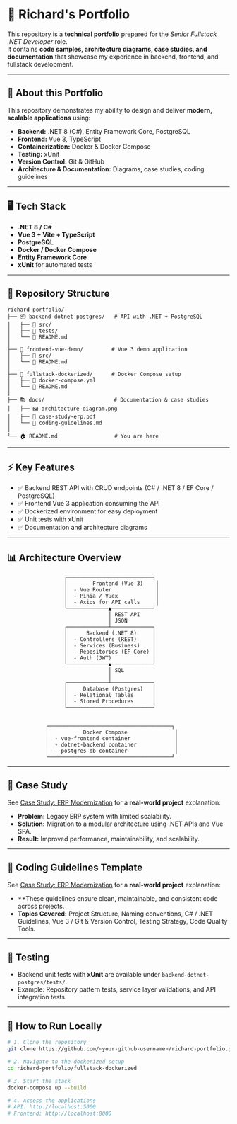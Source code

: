 # 💼 Richard's Portfolio

This repository is a **technical portfolio** prepared for the *Senior Fullstack .NET Developer* role.  
It contains **code samples, architecture diagrams, case studies, and documentation** that showcase my experience in backend, frontend, and fullstack development.

---

## 📌 About this Portfolio
This repository demonstrates my ability to design and deliver **modern, scalable applications** using:

- **Backend:** .NET 8 (C#), Entity Framework Core, PostgreSQL  
- **Frontend:** Vue 3, TypeScript  
- **Containerization:** Docker & Docker Compose  
- **Testing:** xUnit  
- **Version Control:** Git & GitHub  
- **Architecture & Documentation:** Diagrams, case studies, coding guidelines  

---

## 🖥️ Tech Stack
- **.NET 8 / C#**  
- **Vue 3 + Vite + TypeScript**  
- **PostgreSQL**  
- **Docker / Docker Compose**  
- **Entity Framework Core**  
- **xUnit** for automated tests  

---

## 📂 Repository Structure
```
richard-portfolio/
├── 📦 backend-dotnet-postgres/   # API with .NET + PostgreSQL
│   ├── 📁 src/
│   ├── 🧪 tests/
│   └── 📄 README.md
│
├── 🎨 frontend-vue-demo/         # Vue 3 demo application
│   ├── 📁 src/
│   └── 📄 README.md
│
├── 🐳 fullstack-dockerized/      # Docker Compose setup
│   ├── 📄 docker-compose.yml
│   └── 📄 README.md
│
├── 📚 docs/                      # Documentation & case studies
│   ├── 🖼️ architecture-diagram.png
│   ├── 📑 case-study-erp.pdf
│   └── 📄 coding-guidelines.md
│
└── 🏠 README.md                  # You are here
```

---

## ⚡ Key Features
- ✅ Backend REST API with CRUD endpoints (C# / .NET 8 / EF Core / PostgreSQL)  
- ✅ Frontend Vue 3 application consuming the API  
- ✅ Dockerized environment for easy deployment  
- ✅ Unit tests with xUnit  
- ✅ Documentation and architecture diagrams  

---

## 📊 Architecture Overview
<!-- ![Architecture Diagram](docs/architecture-diagram.png) --> 
```
                  ┌───────────────────────────┐
                  │        Frontend (Vue 3)    │
                  │  - Vue Router              │
                  │  - Pinia / Vuex            │
                  │  - Axios for API calls     │
                  └─────────────▲─────────────┘
                                │ REST API
                                │ JSON
                  ┌─────────────┴─────────────┐
                  │      Backend (.NET 8)     │
                  │  - Controllers (REST)     │
                  │  - Services (Business)    │
                  │  - Repositories (EF Core) │
                  │  - Auth (JWT)             │
                  └─────────────▲─────────────┘
                                │ SQL
                                │
                  ┌─────────────┴─────────────┐
                  │     Database (Postgres)   │
                  │  - Relational Tables      │
                  │  - Stored Procedures      │
                  └───────────────────────────┘


            ┌───────────────────────────────────────┐
            │           Docker Compose               │
            │  - vue-frontend container              │
            │  - dotnet-backend container            │
            │  - postgres-db container               │
            └───────────────────────────────────────┘

```

---

## 📖 Case Study
See  <a href="docs/case-study-erp.pdf" target="_blank">Case Study: ERP Modernization</a> for a **real-world project** explanation:  
- **Problem:** Legacy ERP system with limited scalability.  
- **Solution:** Migration to a modular architecture using .NET APIs and Vue SPA.  
- **Result:** Improved performance, maintainability, and scalability.  

---

## 🧩  Coding Guidelines Template
See  <a href="docs/coding-guidelines-template.pdf" target="_blank">Case Study: ERP Modernization</a> for a **real-world project** explanation:  
- **These guidelines ensure clean, maintainable, and consistent code across projects.  
- **Topics Covered:** Project Structure, Naming conventions, C# / .NET Guidelines, Vue 3 / Git & Version Control, Testing Strategy, Code Quality Tools.
---

## 🧪 Testing
- Backend unit tests with **xUnit** are available under `backend-dotnet-postgres/tests/`.  
- Example: Repository pattern tests, service layer validations, and API integration tests.  

---

## 🚀 How to Run Locally
```bash
# 1. Clone the repository
git clone https://github.com/<your-github-username>/richard-portfolio.git

# 2. Navigate to the dockerized setup
cd richard-portfolio/fullstack-dockerized

# 3. Start the stack
docker-compose up --build

# 4. Access the applications
# API: http://localhost:5000
# Frontend: http://localhost:8080
